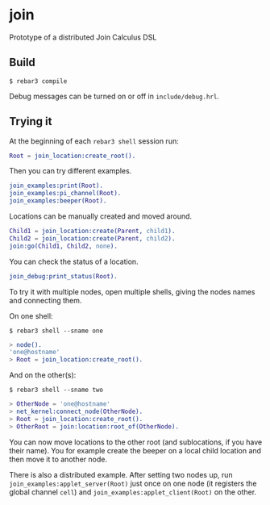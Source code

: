 join
=====

Prototype of a distributed Join Calculus DSL

Build
-----

```
$ rebar3 compile
```

Debug messages can be turned on or off in `include/debug.hrl`.

Trying it
---------

At the beginning of each `rebar3 shell` session run:

```erlang
Root = join_location:create_root().
```

Then you can try different examples.

```erlang
join_examples:print(Root).
join_examples:pi_channel(Root).
join_examples:beeper(Root).
```

Locations can be manually created and moved around.

```erlang
Child1 = join_location:create(Parent, child1).
Child2 = join_location:create(Parent, child2).
join:go(Child1, Child2, none).
```

You can check the status of a location.

```erlang
join_debug:print_status(Root).
```

To try it with multiple nodes, open multiple shells, giving the nodes names
and connecting them.

On one shell:

```
$ rebar3 shell --sname one
```

```erlang
> node().
'one@hostname'
> Root = join_location:create_root().
```

And on the other(s):

```
$ rebar3 shell --sname two
```

```erlang
> OtherNode = 'one@hostname'
> net_kernel:connect_node(OtherNode).
> Root = join_location:create_root().
> OtherRoot = join:location:root_of(OtherNode).
```

You can now move locations to the other root (and sublocations, if you
have their name). You for example create the beeper on a local child location
and then move it to another node.

There is also a distributed example. After setting two nodes up, run
`join_examples:applet_server(Root)` just once on one node (it registers the
global channel `cell`) and
`join_examples:applet_client(Root)` on the other.
